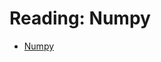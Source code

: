 # Reading: Numpy

- [Numpy](https://cf-courses-data.s3.us.cloud-object-storage.appdomain.cloud/IBMDeveloperSkillsNetwork-PY0101EN-SkillsNetwork/labs/Module_4/numpy_reading.md.html?origin=www.coursera.org)